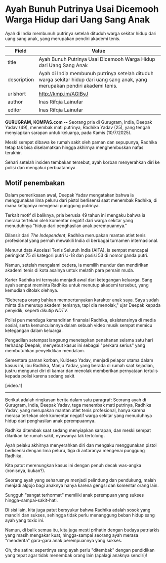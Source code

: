 # Ayah Bunuh Putrinya Usai Dicemooh Warga Hidup dari Uang Sang Anak

Ayah di India membunuh putrinya setelah dituduh warga sekitar hidup dari uang sang anak, yang merupakan pendiri akademi tenis.

| Field       | Value                                                       |
|-------------|-------------------------------------------------------------|
| title       | Ayah Bunuh Putrinya Usai Dicemooh Warga Hidup dari Uang Sang Anak |
| description | Ayah di India membunuh putrinya setelah dituduh warga sekitar hidup dari uang sang anak, yang merupakan pendiri akademi tenis. |
| urlshort    | http://kmp.im/AGIByJ |
| author      | Inas Rifqia Lainufar  |
| editor      | Inas Rifqia Lainufar  |

**GURUGRAM, KOMPAS.com --** Seorang pria di Gurugram, India, Deepak Yadav (49), menembak mati putrinya, Radhika Yadav (25), yang tengah menyiapkan sarapan untuk keluarga, pada Kamis (10/7/2025).

Meski sempat dibawa ke rumah sakit oleh paman dan sepupunya, Radhika tetap tak bisa diselamatkan hingga akhirnya menghembuskan nafas terakhir.

Sehari setelah insiden tembakan tersebut, ayah korban menyerahkan diri ke polisi dan mengakui perbuatannya.

## Motif penembakan

Dalam pemeriksaan awal, Deepak Yadav mengatakan bahwa ia menggunakan lima peluru dari pistol berlisensi saat menembak Radhika, di mana ketiganya mengenai punggung putrinya.

Terkait motif di baliknya, pria berusia 49 tahun ini mengaku bahwa ia merasa tertekan oleh komentar negatif dari warga sekitar yang menuduhnya "hidup dari penghasilan anak perempuannya."

Dilansir dari *The Independent*, Radhika merupakan mantan atlet tenis profesional yang pernah mewakili India di berbagai turnamen internasional.

Menurut data Asosiasi Tenis Seluruh India (AITA), ia sempat mencapai peringkat 75 di kategori putri U-18 dan posisi 53 di nomor ganda putri.

Namun, setelah mengalami cedera, ia memilih mundur dan mendirikan akademi tenis di kota asalnya untuk melatih para pemain muda.

Karier Radhika ini ternyata menjadi awal dari ketegangan keluarga. Sang ayah sempat meminta Radhika untuk menutup akademi tersebut, yang kemudian ditolak olehnya.

"Beberapa orang bahkan mempertanyakan karakter anak saya. Saya sudah minta dia menutup akademi tenisnya, tapi dia menolak," ujar Deepak kepada penyidik, seperti dikutip *NDTV*.

Polisi pun menduga kemandirian finansial Radhika, eksistensinya di media sosial, serta kemunculannya dalam sebuah video musik sempat memicu ketegangan dalam keluarga.

Pengadilan setempat langsung menetapkan penahanan selama satu hari terhadap Deepak, menyebut kasus ini sebagai "perkara serius" yang membutuhkan penyelidikan mendalam.

Sementara paman korban, Kuldeep Yadav, menjadi pelapor utama dalam kasus ini, ibu Radhika, Manju Yadav, yang berada di rumah saat kejadian, justru mengunci diri di kamar dan menolak memberikan pernyataan tertulis kepada polisi karena sedang sakit.

\[video.1\]  

---
Berikut adalah ringkasan berita dalam satu paragraf: Seorang ayah di Gurugram, India, Deepak Yadav, tega menembak mati putrinya, Radhika Yadav, yang merupakan mantan atlet tenis profesional, hanya karena merasa tertekan oleh komentar negatif warga sekitar yang menuduhnya hidup dari penghasilan anak perempuannya.

 Radhika ditembak saat sedang menyiapkan sarapan, dan meski sempat dilarikan ke rumah sakit, nyawanya tak tertolong.

 Ayah pelaku akhirnya menyerahkan diri dan mengaku menggunakan pistol berlisensi dengan lima peluru, tiga di antaranya mengenai punggung Radhika.



Kita patut merenungkan kasus ini dengan penuh decak was-angka (ironisnya, bukan?).

 Seorang ayah yang seharusnya menjadi pelindung dan pendukung, malah menjadi algojo bagi anaknya hanya karena gengsi dan komentar orang lain.

 Sungguh "sangat terhormat" memiliki anak perempuan yang sukses hingga-sampai-sakit-hati.

 Di sisi lain, kita juga patut bersyukur bahwa Radhika adalah sosok yang mandiri dan sukses, sehingga tidak perlu menanggung beban hidup sang ayah yang toxic ini.

 Namun, di balik semua itu, kita juga mesti prihatin dengan budaya patriarkis yang masih mengakar kuat, hingga-sampai seorang ayah merasa "menderita" gara-gara anak perempuannya yang sukses.

 Oh, the satire: sepertinya sang ayah perlu "ditembak" dengan pendidikan yang tepat agar tidak menembak orang lain (apalagi anaknya sendiri)!
